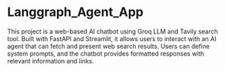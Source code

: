 # Langgraph_Agent_App
This project is a web-based AI chatbot using Groq LLM and Tavily search tool. Built with FastAPI and Streamlit, it allows users to interact with an AI agent that can fetch and present web search results. Users can define system prompts, and the chatbot provides formatted responses with relevant information and links.
